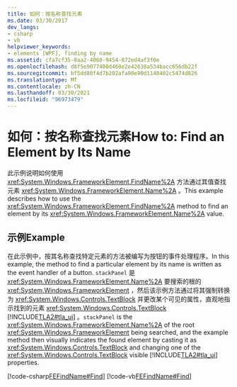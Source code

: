 ```yaml
---
title: 如何：按名称查找元素
ms.date: 03/30/2017
dev_langs:
- csharp
- vb
helpviewer_keywords:
- elements [WPF], finding by name
ms.assetid: cfa7cf35-8aa2-4060-9454-872ed4af3f0e
ms.openlocfilehash: d8f5e9077400d460e2e42638a534bacc656db22f
ms.sourcegitcommit: bf5dd80f4d7b202afa90e90d1148402c5474d826
ms.translationtype: MT
ms.contentlocale: zh-CN
ms.lasthandoff: 03/30/2021
ms.locfileid: "96973479"
---
```

# <a name="how-to-find-an-element-by-its-name"></a><span data-ttu-id="4228c-102">如何：按名称查找元素</span><span class="sxs-lookup"><span data-stu-id="4228c-102">How to: Find an Element by Its Name</span></span>
<span data-ttu-id="4228c-103">此示例说明如何使用 <xref:System.Windows.FrameworkElement.FindName%2A> 方法通过其值查找元素 <xref:System.Windows.FrameworkElement.Name%2A> 。</span><span class="sxs-lookup"><span data-stu-id="4228c-103">This example describes how to use the <xref:System.Windows.FrameworkElement.FindName%2A> method to find an element by its <xref:System.Windows.FrameworkElement.Name%2A> value.</span></span>  
  
## <a name="example"></a><span data-ttu-id="4228c-104">示例</span><span class="sxs-lookup"><span data-stu-id="4228c-104">Example</span></span>  
 <span data-ttu-id="4228c-105">在此示例中，按其名称查找特定元素的方法被编写为按钮的事件处理程序。</span><span class="sxs-lookup"><span data-stu-id="4228c-105">In this example, the method to find a particular element by its name is written as the event handler of a button.</span></span> <span data-ttu-id="4228c-106">`stackPanel` 是 <xref:System.Windows.FrameworkElement.Name%2A> 要搜索的根的 <xref:System.Windows.FrameworkElement> ，然后该示例方法通过将其强制转换为 <xref:System.Windows.Controls.TextBlock> 并更改某个可见的属性，直观地指示找到的元素 <xref:System.Windows.Controls.TextBlock> [!INCLUDE[TLA2#tla_ui](../../../includes/tla2sharptla-ui-md.md)] 。</span><span class="sxs-lookup"><span data-stu-id="4228c-106">`stackPanel` is the <xref:System.Windows.FrameworkElement.Name%2A> of the root <xref:System.Windows.FrameworkElement> being searched, and the example method then visually indicates the found element by casting it as <xref:System.Windows.Controls.TextBlock> and changing one of the <xref:System.Windows.Controls.TextBlock> visible [!INCLUDE[TLA2#tla_ui](../../../includes/tla2sharptla-ui-md.md)] properties.</span></span>  
  
 [!code-csharp[FEFindName#Find](~/samples/snippets/csharp/VS_Snippets_Wpf/FEFindName/CSharp/default.xaml.cs#find)]
 [!code-vb[FEFindName#Find](~/samples/snippets/visualbasic/VS_Snippets_Wpf/FEFindName/VisualBasic/default.xaml.vb#find)]
